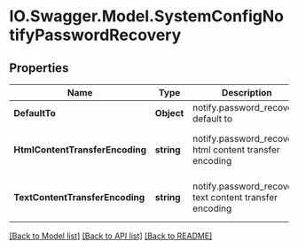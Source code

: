 # IO.Swagger.Model.SystemConfigNotifyPasswordRecovery
## Properties

Name | Type | Description | Notes
------------ | ------------- | ------------- | -------------
**DefaultTo** | **Object** | notify.password_recovery default to | [optional] 
**HtmlContentTransferEncoding** | **string** | notify.password_recovery html content transfer encoding | [optional] [default to "7BIT"]
**TextContentTransferEncoding** | **string** | notify.password_recovery text content transfer encoding | [optional] [default to "7BIT"]

[[Back to Model list]](../README.md#documentation-for-models) [[Back to API list]](../README.md#documentation-for-api-endpoints) [[Back to README]](../README.md)

